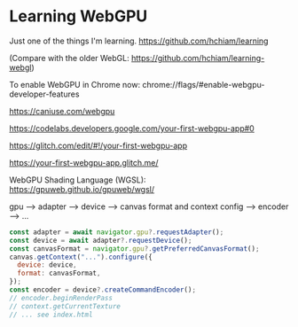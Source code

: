 # Learning WebGPU

Just one of the things I'm learning. https://github.com/hchiam/learning

(Compare with the older WebGL: https://github.com/hchiam/learning-webgl)

To enable WebGPU in Chrome now: chrome://flags/#enable-webgpu-developer-features

https://caniuse.com/webgpu

https://codelabs.developers.google.com/your-first-webgpu-app#0

https://glitch.com/edit/#!/your-first-webgpu-app

https://your-first-webgpu-app.glitch.me/

WebGPU Shading Language (WGSL): https://gpuweb.github.io/gpuweb/wgsl/

gpu --> adapter --> device --> canvas format and context config --> encoder --> ...

```js
const adapter = await navigator.gpu?.requestAdapter();
const device = await adapter?.requestDevice();
const canvasFormat = navigator.gpu?.getPreferredCanvasFormat();
canvas.getContext("...").configure({
  device: device,
  format: canvasFormat,
});
const encoder = device?.createCommandEncoder();
// encoder.beginRenderPass
// context.getCurrentTexture
// ... see index.html
```
